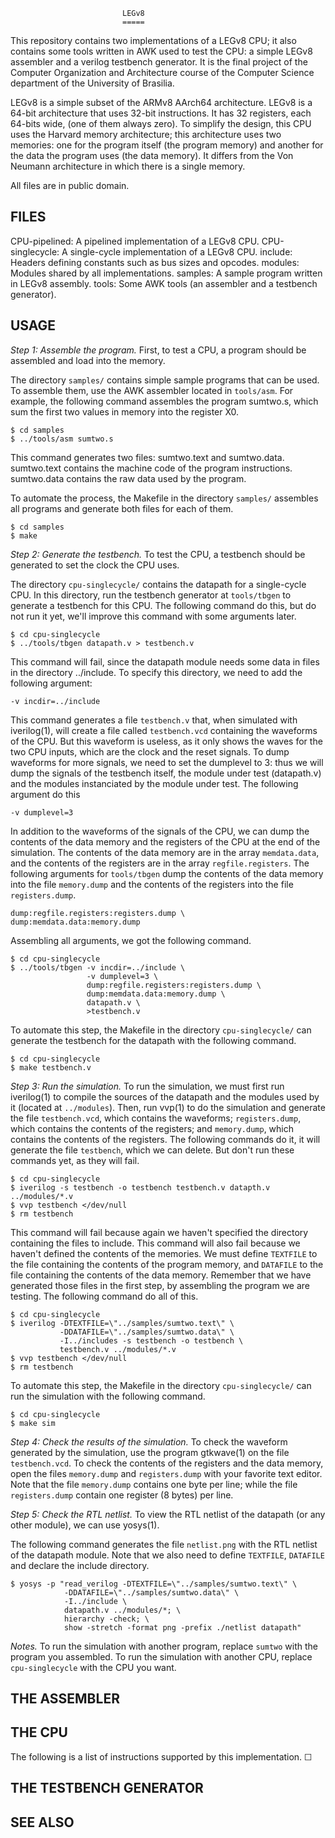                              LEGv8
                             =====

This repository contains two implementations of a LEGv8 CPU;
it also contains some tools written in AWK used to test the CPU:
a simple LEGv8 assembler and a verilog testbench generator.
It is the final project of the Computer Organization and Architecture
course of the Computer Science department of the University of Brasilia.

LEGv8 is a simple subset of the ARMv8 AArch64 architecture.
LEGv8 is a 64-bit architecture that uses 32-bit instructions.
It has 32 registers, each 64-bits wide, (one of them always zero).
To simplify the design, this CPU uses the Harvard memory architecture;
this architecture uses two memories: one for the program itself (the
program memory) and another for the data the program uses (the data
memory).  It differs from the Von Neumann architecture in which there is
a single memory.

All files are in public domain.


## FILES

CPU-pipelined:   A pipelined implementation of a LEGv8 CPU.
CPU-singlecycle: A single-cycle implementation of a LEGv8 CPU.
include:         Headers defining constants such as bus sizes and opcodes.
modules:         Modules shared by all implementations.
samples:         A sample program written in LEGv8 assembly.
tools:           Some AWK tools (an assembler and a testbench generator).


## USAGE

*Step 1: Assemble the program.*
First, to test a CPU, a program should be assembled and load into the memory.

The directory `samples/` contains simple sample programs that can be used.
To assemble them, use the AWK assembler located in `tools/asm`.
For example, the following command assembles the program sumtwo.s,
which sum the first two values in memory into the register X0.

	$ cd samples
	$ ../tools/asm sumtwo.s

This command generates two files: sumtwo.text and sumtwo.data.
sumtwo.text contains the machine code of the program instructions.
sumtwo.data contains the raw data used by the program.

To automate the process, the Makefile in the directory `samples/`
assembles all programs and generate both files for each of them.

	$ cd samples
	$ make

*Step 2: Generate the testbench.*
To test the CPU, a testbench should be generated to set the clock the CPU uses.

The directory `cpu-singlecycle/` contains the datapath for a single-cycle CPU.
In this directory, run the testbench generator at `tools/tbgen` to generate a
testbench for this CPU.  The following command do this, but do not run it yet,
we'll improve this command with some arguments later.

	$ cd cpu-singlecycle
	$ ../tools/tbgen datapath.v > testbench.v

This command will fail, since the datapath module needs some data in
files in the directory ../include.  To specify this directory, we need
to add the following argument:

	-v incdir=../include

This command generates a file `testbench.v` that, when simulated with iverilog(1),
will create a file called `testbench.vcd` containing the waveforms of the CPU.
But this waveform is useless, as it only shows the waves for the two CPU inputs,
which are the clock and the reset signals.  To dump waveforms for more signals,
we need to set the dumplevel to 3: thus we will dump the signals of the testbench
itself, the module under test (datapath.v) and the modules instanciated by the
module under test.  The following argument do this

	-v dumplevel=3

In addition to the waveforms of the signals of the CPU, we can dump the contents
of the data memory and the registers of the CPU at the end of the simulation.
The contents of the data memory are in the array `memdata.data`, and
the contents of the registers are in the array `regfile.registers`.
The following arguments for `tools/tbgen` dump the contents of the data memory
into the file `memory.dump` and the contents of the registers into the file
`registers.dump`.

	dump:regfile.registers:registers.dump \
	dump:memdata.data:memory.dump

Assembling all arguments, we got the following command.

	$ cd cpu-singlecycle
	$ ../tools/tbgen -v incdir=../include \
	                 -v dumplevel=3 \
	                 dump:regfile.registers:registers.dump \
	                 dump:memdata.data:memory.dump \
	                 datapath.v \
	                 >testbench.v

To automate this step, the Makefile in the directory `cpu-singlecycle/`
can generate the testbench for the datapath with the following command.

	$ cd cpu-singlecycle
	$ make testbench.v

*Step 3: Run the simulation.*
To run the simulation, we must first run iverilog(1) to compile the sources
of the datapath and the modules used by it (located at `../modules`).  Then,
run vvp(1) to do the simulation and generate the file `testbench.vcd`, which
contains the waveforms; `registers.dump`, which contains the contents of the
registers; and `memory.dump`, which contains the contents of the registers.
The following commands do it, it will generate the file `testbench`, which we
can delete.  But don't run these commands yet, as they will fail.

	$ cd cpu-singlecycle
	$ iverilog -s testbench -o testbench testbench.v datapth.v ../modules/*.v
	$ vvp testbench </dev/null
	$ rm testbench

This command will fail because again we haven't specified the directory
containing the files to include.  This command will also fail because we
haven't defined the contents of the memories.  We must define `TEXTFILE`
to the file containing the contents of the program memory, and `DATAFILE`
to the file containing the contents of the data memory.  Remember that we
have generated those files in the first step, by assembling the program we
are testing.  The following command do all of this.

	$ cd cpu-singlecycle
	$ iverilog -DTEXTFILE=\"../samples/sumtwo.text\" \
	           -DDATAFILE=\"../samples/sumtwo.data\" \
	           -I../includes -s testbench -o testbench \
	           testbench.v ../modules/*.v
	$ vvp testbench </dev/null
	$ rm testbench

To automate this step, the Makefile in the directory `cpu-singlecycle/`
can run the simulation with the following command.

	$ cd cpu-singlecycle
	$ make sim


*Step 4: Check the results of the simulation.*
To check the waveform generated by the simulation, use the program gtkwave(1)
on the file `testbench.vcd`.  To check the contents of the registers and the
data memory, open the files `memory.dump` and `registers.dump` with your
favorite text editor.  Note that the file `memory.dump` contains one byte
per line; while the file `registers.dump` contain one register (8 bytes)
per line.

*Step 5: Check the RTL netlist.*
To view the RTL netlist of the datapath (or any other module), we can use yosys(1).

The following command generates the file `netlist.png` with the RTL
netlist of the datapath module.  Note that we also need to define
`TEXTFILE`, `DATAFILE` and declare the include directory.

	$ yosys -p "read_verilog -DTEXTFILE=\"../samples/sumtwo.text\" \
	            -DDATAFILE=\"../samples/sumtwo.data\" \
	            -I../include \
	            datapath.v ../modules/*; \
	            hierarchy -check; \
	            show -stretch -format png -prefix ./netlist datapath"

*Notes.*
To run the simulation with another program,
replace `sumtwo` with the program you assembled.
To run the simulation with another CPU,
replace `cpu-singlecycle` with the CPU you want.


## THE ASSEMBLER


## THE CPU

The following is a list of instructions supported by this implementation.
☐ 


## THE TESTBENCH GENERATOR


## SEE ALSO
